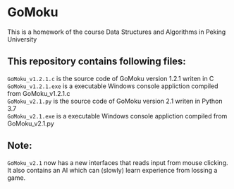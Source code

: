 # GoMoku
This is a homework of the course Data Structures and Algorithms in Peking University
  
## This repository contains following files:  
  `GoMoku_v1.2.1.c` is the source code of GoMoku version 1.2.1 writen in C <br>
  `GoMoku_v1.2.1.exe` is a executable Windows console appliction compiled from GoMoku_v1.2.1.c <br>
  `GoMoku_v2.1.py` is the source code of GoMoku version 2.1 writen in Python 3.7 <br>
  `GoMoku_v2.1.exe` is a executable Windows console appliction compiled from GoMoku_v2.1.py <br>
  
## Note:
  `GoMoku_v2.1` now has a new interfaces that reads input from mouse clicking. It also contains an AI which can (slowly) learn experience from lossing a game. <br>
